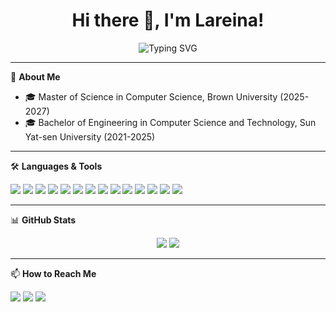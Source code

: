 <h1 align="center">Hi there 👋, I'm Lareina! </h1>

<p align="center">
  <img src="https://readme-typing-svg.demolab.com?font=Fira+Code&duration=3000&pause=1000&color=AE7AFF&center=true&vCenter=true&width=435&lines=Software+Development+Engineer;Machine+Learning+Engineer;Tech+Explorer;Lifelong+Learner" alt="Typing SVG" />
</p>


---

🌟 **About Me**

- 🎓 Master of Science in Computer Science, Brown University (2025-2027)  
- 🎓 Bachelor of Engineering in Computer Science and Technology, Sun Yat-sen University (2021-2025)

---

🛠️ **Languages & Tools**

<p>
  <img src="https://img.shields.io/badge/C%2B%2B-00599C?style=for-the-badge&logo=c%2B%2B&logoColor=white"/>
  <img src="https://img.shields.io/badge/Python-3776AB?style=for-the-badge&logo=python&logoColor=white"/>
  <img src="https://img.shields.io/badge/Java-ED8B00?style=for-the-badge&logo=java&logoColor=white"/>

  <img src="https://img.shields.io/badge/Vue.js-35495E?style=for-the-badge&logo=vue.js&logoColor=4FC08D"/>
  <img src="https://img.shields.io/badge/React-20232A?style=for-the-badge&logo=react&logoColor=61DAFB"/>
  <img src="https://img.shields.io/badge/Django-092E20?style=for-the-badge&logo=django&logoColor=white"/>
  <img src="https://img.shields.io/badge/Spring_Boot-6DB33F?style=for-the-badge&logo=spring-boot&logoColor=white"/>

  <img src="https://img.shields.io/badge/MySQL-4479A1?style=for-the-badge&logo=mysql&logoColor=white"/>
  <img src="https://img.shields.io/badge/PostgreSQL-4169E1?style=for-the-badge&logo=postgresql&logoColor=white"/>
  <img src="https://img.shields.io/badge/MongoDB-4EA94B?style=for-the-badge&logo=mongodb&logoColor=white"/>
  <img src="https://img.shields.io/badge/Redis-DC382D?style=for-the-badge&logo=redis&logoColor=white"/>

  <img src="https://img.shields.io/badge/Git-F05032?style=for-the-badge&logo=git&logoColor=white"/>
  <img src="https://img.shields.io/badge/Docker-2496ED?style=for-the-badge&logo=docker&logoColor=white"/>
  <img src="https://img.shields.io/badge/Linux-FCC624?style=for-the-badge&logo=linux&logoColor=black"/>
</p>

---

📊 **GitHub Stats**

<p align="center">
  <img src="https://github-readme-stats.vercel.app/api?username=LareinaCornia&show_icons=true&theme=tokyonight" />
  <img src="https://github-readme-stats.vercel.app/api/top-langs/?username=LareinaCornia&layout=compact&theme=tokyonight" />
</p>

---

📫 **How to Reach Me**

<p>
  <a href="mailto:lareinacornia@gmail.com"><img src="https://img.shields.io/badge/Email-D14836?style=flat&logo=gmail&logoColor=white"/></a>
  <a href="https://www.linkedin.com/in/jiayu-liu-2799392b9"><img src="https://img.shields.io/badge/LinkedIn-blue?style=flat&logo=linkedin&logoColor=white"/></a>
  <a href="https://github.com/LareinaCornia"><img src="https://img.shields.io/badge/GitHub-100000?style=flat&logo=github&logoColor=white"/></a>
</p>
